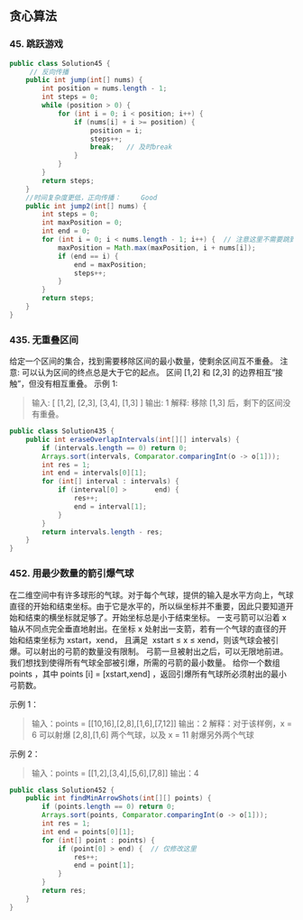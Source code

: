 ## 贪心算法
### 45. 跳跃游戏

```java
public class Solution45 {
     // 反向传播
    public int jump(int[] nums) {
        int position = nums.length - 1;
        int steps = 0;
        while (position > 0) {
            for (int i = 0; i < position; i++) {
                if (nums[i] + i >= position) {
                    position = i;
                    steps++;
                    break;   // 及时break
                }
            }
        }
        return steps;
    }
    //时间复杂度更低，正向传播： 	Good
    public int jump2(int[] nums) {
        int steps = 0;
        int maxPosition = 0;
        int end = 0;
        for (int i = 0; i < nums.length - 1; i++) {  // 注意这里不需要跳到最后一个位置
            maxPosition = Math.max(maxPosition, i + nums[i]);
            if (end == i) {
                end = maxPosition;
                steps++;
            }
        }
        return steps;
    }
}
```
### 435. 无重叠区间

给定一个区间的集合，找到需要移除区间的最小数量，使剩余区间互不重叠。
注意:
可以认为区间的终点总是大于它的起点。
区间 [1,2] 和 [2,3] 的边界相互“接触”，但没有相互重叠。
示例 1:

>输入: [ [1,2], [2,3], [3,4], [1,3] ]
>输出: 1
>解释: 移除 [1,3] 后，剩下的区间没有重叠。

```java
public class Solution435 {
    public int eraseOverlapIntervals(int[][] intervals) {
        if (intervals.length == 0) return 0;
        Arrays.sort(intervals, Comparator.comparingInt(o -> o[1]));
        int res = 1;
        int end = intervals[0][1];
        for (int[] interval : intervals) {
            if (interval[0] >       end) {
                res++;
                end = interval[1];
            }
        }
        return intervals.length - res;
    }
}
```

### 452. 用最少数量的箭引爆气球
在二维空间中有许多球形的气球。对于每个气球，提供的输入是水平方向上，气球直径的开始和结束坐标。由于它是水平的，所以纵坐标并不重要，因此只要知道开始和结束的横坐标就足够了。开始坐标总是小于结束坐标。
一支弓箭可以沿着 x 轴从不同点完全垂直地射出。在坐标 x 处射出一支箭，若有一个气球的直径的开始和结束坐标为 xstart，xend， 且满足  xstart ≤ x ≤ xend，则该气球会被引爆。可以射出的弓箭的数量没有限制。 弓箭一旦被射出之后，可以无限地前进。我们想找到使得所有气球全部被引爆，所需的弓箭的最小数量。
给你一个数组 points ，其中 points [i] = [xstart,xend] ，返回引爆所有气球所必须射出的最小弓箭数。

示例 1：
>输入：points = [[10,16],[2,8],[1,6],[7,12]]
>输出：2
>解释：对于该样例，x = 6 可以射爆 [2,8],[1,6] 两个气球，以及 x = 11 射爆另外两个气球

示例 2：
>输入：points = [[1,2],[3,4],[5,6],[7,8]]
>输出：4

```java
public class Solution452 {
    public int findMinArrowShots(int[][] points) {
        if (points.length == 0) return 0;
        Arrays.sort(points, Comparator.comparingInt(o -> o[1]));
        int res = 1;
        int end = points[0][1];
        for (int[] point : points) {
            if (point[0] > end) {  // 仅修改这里
                res++;
                end = point[1];
            }
        }
        return res;
    }
}
```
